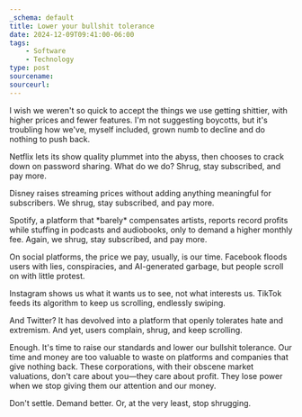```yaml
---
_schema: default
title: Lower your bullshit tolerance
date: 2024-12-09T09:41:00-06:00
tags:
    - Software
    - Technology
type: post
sourcename:
sourceurl:
---
```

I wish we weren't so quick to accept the things we use getting shittier, with higher prices and fewer features. I'm not suggesting boycotts, but it's troubling how we've, myself included, grown numb to decline and do nothing to push back.

Netflix lets its show quality plummet into the abyss, then chooses to crack down on password sharing. What do we do? Shrug, stay subscribed, and pay&nbsp;more.

Disney raises streaming prices without adding anything meaningful for subscribers. We shrug, stay subscribed, and pay&nbsp;more.

Spotify, a platform that \*barely\* compensates artists, reports record profits while stuffing in podcasts and audiobooks, only to demand a higher monthly fee. Again, we shrug, stay subscribed, and pay&nbsp;more.

On social platforms, the price we pay, usually, is our time. Facebook floods users with lies, conspiracies, and AI-generated garbage, but people scroll on with little protest.

Instagram shows us what&nbsp;it&nbsp;wants us to see, not what interests us. TikTok feeds its algorithm to keep us scrolling, endlessly swiping.

And Twitter? It has devolved into a platform that openly tolerates hate and extremism. And yet, users complain, shrug, and keep scrolling.

Enough. It's time to raise our standards and lower our bullshit tolerance. Our time and money are too valuable to waste on platforms and companies that give nothing back. These corporations, with their obscene market valuations, don't care about you—they care about profit. They lose power when we stop giving them our attention and our money.

Don't settle. Demand better. Or, at the very least, stop shrugging.